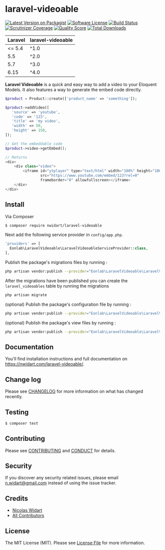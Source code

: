 # laravel-videoable

[![Latest Version on Packagist][ico-version]][link-packagist]
[![Software License][ico-license]](LICENSE.md)
[![Build Status](https://img.shields.io/travis/nWidart/laravel-videoables/master.svg?style=flat-square)](https://travis-ci.org/nWidart/laravel-videoable)
[![Scrutinizer Coverage](https://img.shields.io/scrutinizer/coverage/g/nWidart/laravel-videoable.svg?style=flat-square)](https://scrutinizer-ci.com/g/nWidart/laravel-videoable/?branch=master)
[![Quality Score](https://img.shields.io/scrutinizer/g/nWidart/laravel-videoable.svg?style=flat-square)](https://scrutinizer-ci.com/g/nWidart/laravel-videoable)
[![Total Downloads][ico-downloads]][link-downloads]

| **Laravel**  |  **laravel-videoable** |
|---|---|
| <= 5.4  | ^1.0 |
| 5.5  | ^2.0  |
| 5.7  | ^3.0  |
| 6.15  | ^4.0  |

**Laravel Videoable** is a quick and easy way to add a video to your Eloquent Models. It also features a way to generate the embed code directly.

``` php
$product = Product::create(['product_name' => 'something']);

$product->addVideo([
   'source' => 'youtube',
   'code' => '123',
   'title' => 'my video',
   'width' => 50,
   'height' => 150,
]);

// Get the embeddable code
$product->video->getEmbed();

// Returns
<div>
    <div class="video">
        <iframe id="ytplayer" type="text/html" width="100%" height="100%"
                src="https://www.youtube.com/embed/123?rel=0"
                frameborder="0" allowfullscreen></iframe>
    </div>
</div>
```

## Install

Via Composer

``` bash
$ composer require nwidart/laravel-videoable
```

Next add the following service provider in `config/app.php`.

``` php
'providers' => [
  Eonlab\LaravelVideoable\LaravelVideoableServiceProvider::class,
],
```

Publish the package's migrations files by running :

```bash
php artisan vendor:publish --provider="Eonlab\LaravelVideoable\LaravelVideoableServiceProvider" --tag=migrations
```

After the migrations have been published you can create the `laravel_videoables` table by running the migrations

```bash
php artisan migrate
```

(optional) Publish the package's configuration file by running :

``` bash
php artisan vendor:publish --provider="Eonlab\LaravelVideoable\LaravelVideoableServiceProvider" --tag=config
```

(optional) Publish the package's view files by running :

``` bash
php artisan vendor:publish --provider="Eonlab\LaravelVideoable\LaravelVideoableServiceProvider" --tag=views
```


## Documentation

You'll find installation instructions and full documentation on https://nwidart.com/laravel-videoable/.

## Change log

Please see [CHANGELOG](CHANGELOG.md) for more information on what has changed recently.

## Testing

``` bash
$ composer test
```

## Contributing

Please see [CONTRIBUTING](CONTRIBUTING.md) and [CONDUCT](CONDUCT.md) for details.

## Security

If you discover any security related issues, please email n.widart@gmail.com instead of using the issue tracker.

## Credits

- [Nicolas Widart][link-author]
- [All Contributors][link-contributors]

## License

The MIT License (MIT). Please see [License File](LICENSE.md) for more information.

[ico-version]: https://img.shields.io/packagist/v/nwidart/laravel-videoable.svg?style=flat-square
[ico-license]: https://img.shields.io/badge/license-MIT-brightgreen.svg?style=flat-square
[ico-travis]: https://img.shields.io/travis/nwidart/laravel-videoable/master.svg?style=flat-square
[ico-scrutinizer]: https://img.shields.io/scrutinizer/coverage/g/nwidart/laravel-videoable.svg?style=flat-square
[ico-code-quality]: https://img.shields.io/scrutinizer/g/nwidart/laravel-videoable.svg?style=flat-square
[ico-downloads]: https://img.shields.io/packagist/dt/nwidart/laravel-videoable.svg?style=flat-square

[link-packagist]: https://packagist.org/packages/nwidart/laravel-videoable
[link-travis]: https://travis-ci.org/nWidart/laravel-videoable
[link-scrutinizer]: https://scrutinizer-ci.com/g/nwidart/laravel-videoable/code-structure
[link-code-quality]: https://scrutinizer-ci.com/g/nwidart/laravel-videoable
[link-downloads]: https://packagist.org/packages/nwidart/laravel-videoable
[link-author]: https://github.com/nwidart
[link-contributors]: ../../contributors
